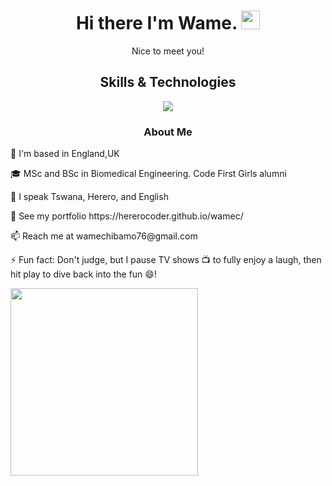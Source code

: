 <h1 align="center">
  Hi there I'm Wame.
  <img src="https://media.giphy.com/media/hvRJCLFzcasrR4ia7z/giphy.gif" width="30px"/>
</h1>

<p align="center">Nice to meet you!</p>

<div id="skills">
  <h2 align="center">Skills & Technologies</h2>
  <p align="center">
  <a href="https://skillicons.dev">
    <img src="https://skillicons.dev/icons?i=html,css,scss,tailwindcss,matlab,js,nodejs,py,express,react,redux,git,figma,mysql,vite,&perline=5#" />
  </a>
</p>
  
</div>

<div id="info">
   <h3 align="center"> About Me </h3>
   <p> 📍  I'm based in England,UK</p>
   <p>  🎓 MSc and BSc in Biomedical Engineering. Code First Girls alumni</p>
    <p> 💬  I speak Tswana, Herero, and English</p>
   <p> 👀  See my portfolio https://hererocoder.github.io/wamec/</p>
   <p> 📫 Reach me at wamechibamo76@gmail.com </p>

  <p>  ⚡ Fun fact: Don't judge, but I pause TV shows 📺 to fully enjoy a laugh, then hit play to dive back into the fun 😄! </p>
    <img src="https://media2.giphy.com/media/v1.Y2lkPTc5MGI3NjExdHNseXI0cTA2MmJrd2NtZnNsYmQxaHphZnJ2djFmcmIxanluYjZvNiZlcD12MV9pbnRlcm5hbF9naWZfYnlfaWQmY3Q9Zw/SZUnyVdIDAEQU/giphy.gif" width="300"/>
  
</div>




